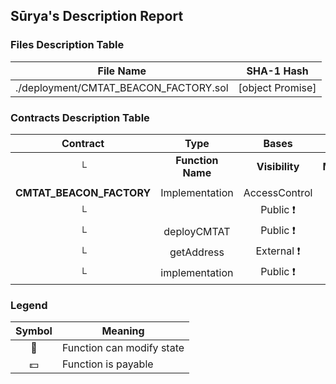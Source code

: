 ## Sūrya's Description Report

### Files Description Table


|  File Name  |  SHA-1 Hash  |
|-------------|--------------|
| ./deployment/CMTAT_BEACON_FACTORY.sol | [object Promise] |


### Contracts Description Table


|  Contract  |         Type        |       Bases      |                  |                 |
|:----------:|:-------------------:|:----------------:|:----------------:|:---------------:|
|     └      |  **Function Name**  |  **Visibility**  |  **Mutability**  |  **Modifiers**  |
||||||
| **CMTAT_BEACON_FACTORY** | Implementation | AccessControl |||
| └ | <Constructor> | Public ❗️ | 🛑  |NO❗️ |
| └ | deployCMTAT | Public ❗️ | 🛑  | onlyRole |
| └ | getAddress | External ❗️ |   |NO❗️ |
| └ | implementation | Public ❗️ |   |NO❗️ |


### Legend

|  Symbol  |  Meaning  |
|:--------:|-----------|
|    🛑    | Function can modify state |
|    💵    | Function is payable |
